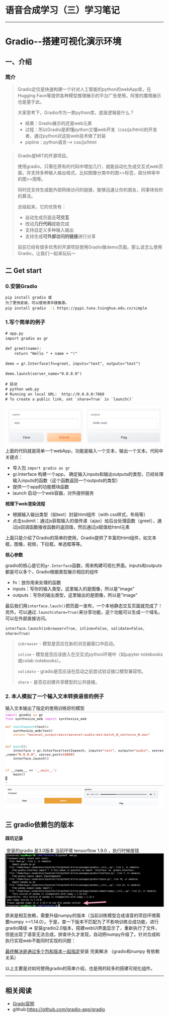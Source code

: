 # 语音合成学习（三）学习笔记

---
# Gradio--搭建可视化演示环境

## 一、介绍
### 简介
>  Gradio定位是快速构建一个针对人工智能的python的webApp库，在Hugging Face等提供各种模型推理展示的平台广告使用，阿里的魔塔展示也是基于此。
>
> 大家思考下，Gradio作为一款python库，底层逻辑是什么？
>
> - 结果：Gradio展示的还是web元素
> - 过程：所以Gradio是即懂python又懂web开发（css/js/html)的开发者，通过python对这些web技术做了封装
> - pipline：python语言--> css/js/html

### 
> Gradio是MIT的开源项目。
>
> 使用gradio，只需在原有的代码中增加几行，就能自动化生成交互式web页面，并支持多种输入输出格式，比如图像分类中的图>>标签，超分辨率中的图>>图等。
>
> 同时还支持生成能外部网络访问的链接，能够迅速让你的朋友，同事体验你的算法。
>
> 总结起来，它的优势有：
>
> - 自动生成页面且**可交互**
> - 改动**几行代码**就能完成
> - 支持自定义多种输入输出
> - 支持生成**可外部访问的链接**进行分享
>
> 目前已经有很多优秀的开源项目使用Gradio做demo页面。那么该怎么使用Gradio，让我们一起来玩玩～

## 二 **Get start**

### **0.安装Gradio**

```bash
pip install gradio 或
为了更快安装，可以使用清华镜像源。
pip install gradio  -i https://pypi.tuna.tsinghua.edu.cn/simple
```

### 1.**写个简单的**例子

```
# app.py
import gradio as gr

def greet(name):
    return "Hello " + name + "!"

demo = gr.Interface(fn=greet, inputs="text", outputs="text")

demo.launch(server_name="0.0.0.0")

# 启动
# python web.py
# Running on local URL:  http://0.0.0.0:7860
# To create a public link, set `share=True` in `launch()`
```

<img aligin="center" src="/img/gradiowebUI.png" />
上面的代码就是简单一个webApp，功能是输入一个文本，输出一个文本。代码中关键点：

- 导入包 `import gradio as gr`
- gr.Interface 构建一个app， 确定输入inputs和输出outputs的类型，已经处理输入inputs的函数（这个函数返回一个outputs的类型）
- 提供一个app的功能模块函数
- launch 启动一个web容器，对外提供服务

**梳理下web渲染流程**

- 根据输入输出类型（如text）封装html组件（with css样式，布局等）
- 点击submit：通过js获取输入的值传递（ajax）给后台处理函数（greet），通过js回调函数接收函数的返回值，然后通过js赋值给html元素

上面只是介绍了Gradio的简单的使用，Gradio提供了丰富的html组件，如文本框，图像，视频，下拉框，单选框等等。

**核心参数**

gradio的核心是它的`gr.Interface`函数，用来构建可视化界面。inputs和outputs都是可以多个，Gradio根据类型展示相应的组件

- fn：放你用来处理的函数
- inputs：写你的输入类型，这里输入的是图像，所以是"image"
- outputs：写你的输出类型，这里输出的是图像，所以是"image"

最后我们用`interface.lauch()`把页面一发布，一个本地静态交互页面就完成了！另外，可以通过`.launch(share=True)`来分享功能，这个功能可以生成一个域名，可以在外部直接访问。

```
interface.launch(inbrowser=True, inline=False, validate=False, share=True)
```

> `inbrowser` - 模型是否应在新的浏览器窗口中启动。 
>
> `inline` - 模型是否应该嵌入在交互式python环境中（如jupyter notebooks或colab notebooks）。 
>
> `validate` - gradio是否应该在启动之前尝试验证接口模型兼容性。 
>
> `share` - 是否应创建共享模型的公共链接。

### 2. 本人模拟了一个输入文本转换语音的例子

输入文本输出了指定的使用训练好的模型
<img aligin="center" src="/img/t-v.png" />
<img aligin="center" src="/img/owngradio.png" />

## 三  **gradio依赖包的版本** ##

#### 踩坑记录 ####

​	安装的gradio 是3.0版本  当前环境 tensorflow  1.9.0 ，执行时候报错 
<img aligin="center" src="/img/error0.png" />


原来是相互依赖，需要升级numpy的版本（当前训练模型合成语音的项目环境需要numpy ==1.14.0）。于是，查一下版本不匹配为了不影响训练合成功能，进行gradio降级 => 安装gradio2.0版本，搭建webUI界面显示了，重新执行了文件， 但是出现了语音无法合成，排查许久才发现，自动把numpy升级了。针对合成和执行实现web不能同时实现的问题：

<u>最终解决是通过多个包和版本一起指定</u>安装  完美解决 （gradio和numpy 有依赖关系）



以上主要是对如何使用gradio的简单介绍，也是用的较多的搭建可视化组件。

---
## 相关阅读
- [Grado官网](https://www.gradio.app/)
- github:https://github.com/gradio-app/gradio

